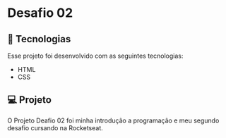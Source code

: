 # Desafio 02

## 🚀 Tecnologias

Esse projeto foi desenvolvido com as seguintes tecnologias:

- HTML
- CSS
  
## 💻 Projeto

O Projeto Deafio 02 foi minha introdução a programação e meu segundo desafio cursando na Rocketseat.
